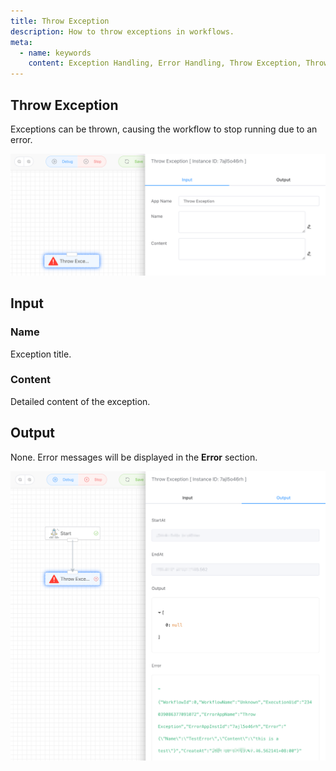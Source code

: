 ```yaml
---
title: Throw Exception
description: How to throw exceptions in workflows.
meta:
  - name: keywords
    content: Exception Handling, Error Handling, Throw Exception, Throw Error, Low-code, AI Workflow, Process Engine
---
```


## Throw Exception

Exceptions can be thrown, causing the workflow to stop running due to an error.

<img src="./img/throw_exception.png" alt="image-20241007194547677" style="zoom:50%;" />



## Input

### Name

Exception title.



### Content

Detailed content of the exception.



## Output

None. Error messages will be displayed in the **Error** section.

<img src="./img/throw_exception_output.png" alt="image-20241007194815491" style="zoom:50%;" />